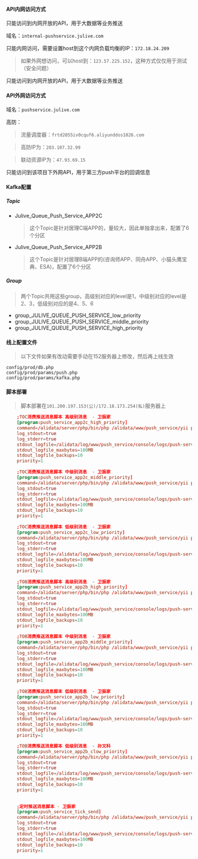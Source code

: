 #### API内网访问方式

只能访问到内网开放的API，用于大数据等业务推送

域名：```internal-pushservice.julive.com```

只能内网访问，需要设置host到这个内网负载均衡的IP：```172.18.24.209```

> 如果外网想访问，可以host到：```123.57.225.152```，这种方式仅仅用于测试（安全问题）

只能访问到内网开放的API，用于大数据等业务推送

#### API外网访问方式

域名：```pushservice.julive.com```

高防：

> 流量调度器：```frtd2055iv0cquf6.aliyunddos1026.com```

> 高防IP为：```203.107.32.99```

> 联动资源IP为：```47.93.69.15```

只能访问到该项目下外网API，用于第三方push平台的回调信息




#### Kafka配置

##### Topic

- Julive_Queue_Push_Service_APP2C

  > 这个Topic是针对居理C端APP的，量较大，因此单独拿出来，配置了6个分区

- Julive_Queue_Push_Service_APP2B

  > 这个Topic是针对居理B端APP的(咨询师APP、同舟APP、小猫头鹰宝典、ESA)，配置了6个分区

##### Group

> 两个Topic共用这些group，高级别对应的level是1，中级别对应的level是2、3，低级别对应的是4、5、6

- group_JULIVE_QUEUE_PUSH_SERVICE_low_priority
- group_JULIVE_QUEUE_PUSH_SERVICE_middle_priority
- group_JULIVE_QUEUE_PUSH_SERVICE_high_priority

#### 线上配置文件

> 以下文件如果有改动需要手动在152服务器上修改，然后再上线生效

```
config/prod/db.php
config/prod/params/push.php
config/prod/params/kafka.php
```

#### 脚本部署

> 脚本部署在```101.200.197.153(公)/172.18.173.254(私)```服务器上

```conf
    ;TOC消费推送消息脚本 高级别消息  - 卫振家
    [program:push_service_app2c_high_priority]
    command=/alidata/server/php/bin/php /alidata/www/push_service/yii push/send Julive_Queue_Push_Service_APP2C group_JULIVE_QUEUE_PUSH_SERVICE_high_priority
    log_stdout=true
    log_stderr=true
    stdout_logfile=/alidata/log/www/push_service/console/logs/push-service-app2c-high-priority.log
    stdout_logfile_maxbytes=100MB
    stdout_logfile_backups=10
    priority=1
    
    ;TOC消费推送消息脚本 中级别消息  - 卫振家
    [program:push_service_app2c_middle_priority]
    command=/alidata/server/php/bin/php /alidata/www/push_service/yii push/send Julive_Queue_Push_Service_APP2C group_JULIVE_QUEUE_PUSH_SERVICE_middle_priority
    log_stdout=true
    log_stderr=true
    stdout_logfile=/alidata/log/www/push_service/console/logs/push-service-app2c-middle-priority.log
    stdout_logfile_maxbytes=100MB
    stdout_logfile_backups=10
    priority=1
    
    ;TOC消费推送消息脚本 低级别消息  - 卫振家
    [program:push_service_app2c_low_priority]
    command=/alidata/server/php/bin/php /alidata/www/push_service/yii push/send Julive_Queue_Push_Service_APP2C group_JULIVE_QUEUE_PUSH_SERVICE_low_priority
    log_stdout=true
    log_stderr=true
    stdout_logfile=/alidata/log/www/push_service/console/logs/push-service-app2c-low-priority.log
    stdout_logfile_maxbytes=100MB
    stdout_logfile_backups=10
    priority=1
    
    ;TOB消费推送消息脚本 高级别消息  - 卫振家
    [program:push_service_app2b_high_priority]
    command=/alidata/server/php/bin/php /alidata/www/push_service/yii push/send Julive_Queue_Push_Service_APP2B group_JULIVE_QUEUE_PUSH_SERVICE_high_priority
    log_stdout=true
    log_stderr=true
    stdout_logfile=/alidata/log/www/push_service/console/logs/push-service-app2b-high-priority.log
    stdout_logfile_maxbytes=100MB
    stdout_logfile_backups=10
    priority=1
    
    ;TOB消费推送消息脚本 中级别消息  - 卫振家
    [program:push_service_app2b_middle_priority]
    command=/alidata/server/php/bin/php /alidata/www/push_service/yii push/send Julive_Queue_Push_Service_APP2B group_JULIVE_QUEUE_PUSH_SERVICE_middle_priority
    log_stdout=true
    log_stderr=true
    stdout_logfile=/alidata/log/www/push_service/console/logs/push-service-app2b-middle-priority.log
    stdout_logfile_maxbytes=100MB
    stdout_logfile_backups=10
    priority=1
    
    ;TOB消费推送消息脚本 低级别消息  - 卫振家
    [program:push_service_app2b_low_priority]
    command=/alidata/server/php/bin/php /alidata/www/push_service/yii push/send Julive_Queue_Push_Service_APP2B group_JULIVE_QUEUE_PUSH_SERVICE_low_priority
    log_stdout=true
    log_stderr=true
    stdout_logfile=/alidata/log/www/push_service/console/logs/push-service-app2b-low-priority.log
    stdout_logfile_maxbytes=100MB
    stdout_logfile_backups=10
    priority=1

    ;TOB消费推送消息脚本 低级别消息  - 孙文科
    [program:push_service_app2b_clow_priority]
    command=/alidata/server/php/bin/php /alidata/www/push_service/yii push/send Julive_Queue_Push_Service_APP2B group_JULIVE_QUEUE_PUSH_SERVICE_clow_priority
    log_stdout=true
    log_stderr=true
    stdout_logfile=/alidata/log/www/push_service/console/logs/push-service-app2b-clow-priority.log
    stdout_logfile_maxbytes=100MB
    stdout_logfile_backups=10
    priority=1
    
    
    ;定时推送消息脚本 - 卫振家
    [program:push_service_tick_send]
    command=/alidata/server/php/bin/php /alidata/www/push_service/yii push/tick-send
    log_stdout=true
    log_stderr=true
    stdout_logfile=/alidata/log/www/push_service/console/logs/push-service-tick-send.log
    stdout_logfile_maxbytes=100MB
    stdout_logfile_backups=10
    priority=1
```

